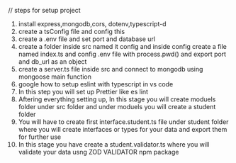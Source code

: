 // steps for setup project
1) install express,mongodb,cors, dotenv,typescript-d 
2) create a tsConfig file and config this
3) create a .env file and set port and database url
4) create a folder inside src named it config and inside config    create a file named index.ts and config .env file with process.pwd() and export port and db_url as an object
5) create a server.ts file inside src and connect to mongodb using   mongoose main function 
6) google how to setup eslint with typescript in vs code
7) In this step you will set up Prettier like es lint
8) Aftering everything setting up, In this stage you will create moduels folder under src folder and under moduels you will create a student folder
9) You will have to create first interface.student.ts file under student folder where you will create interfaces or types for your data and export them for further use
10) In this stage you have create a student.validator.ts where you will validate your data usng ZOD VALIDATOR npm package 